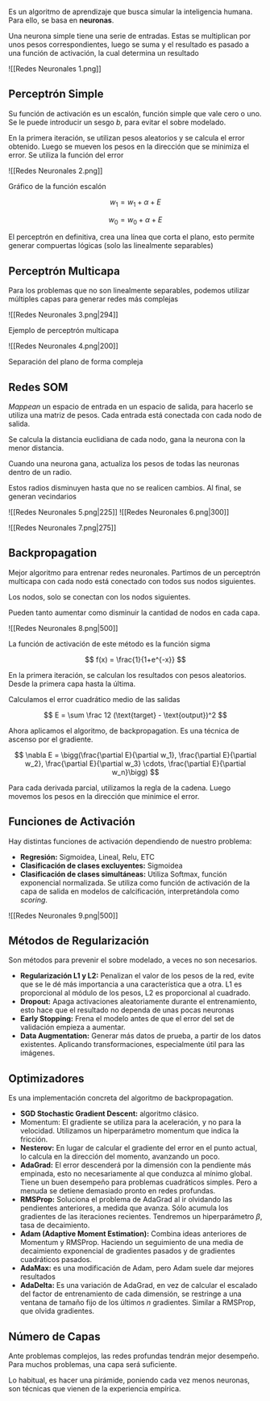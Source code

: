 Es un algoritmo de aprendizaje que busca simular la inteligencia humana. Para ello, se basa en **neuronas**.

Una neurona simple tiene una serie de entradas. Estas se multiplican por unos pesos correspondientes, luego se suma y el resultado es pasado a una función de activación, la cual determina un resultado

![[Redes Neuronales 1.png]]

## Perceptrón Simple

Su función de activación es un escalón, función simple que vale cero o uno. Se le puede introducir un sesgo $b$, para evitar el sobre modelado.

En la primera iteración, se utilizan pesos aleatorios y se calcula el error obtenido. Luego se mueven los pesos en la dirección que se minimiza el error. Se utiliza la función del error

![[Redes Neuronales 2.png]]

Gráfico de la función escalón

$$
w_1 = w_1 + \alpha + E
$$

$$
w_0 = w_0 + \alpha + E
$$

El perceptrón en definitiva, crea una línea que corta el plano, esto permite generar compuertas lógicas (solo las linealmente separables)

## Perceptrón Multicapa

Para los problemas que no son linealmente separables, podemos utilizar múltiples capas para generar redes más complejas

![[Redes Neuronales 3.png|294]]

Ejemplo de perceptrón multicapa

![[Redes Neuronales 4.png|200]]

Separación del plano de forma compleja

## Redes SOM

*Mappean* un espacio de entrada en un espacio de salida, para hacerlo se utiliza una matriz de pesos. Cada entrada está conectada con cada nodo de salida.

Se calcula la distancia euclidiana de cada nodo, gana la neurona con la menor distancia.

Cuando una neurona gana, actualiza los pesos de todas las neuronas dentro de un radio.

Estos radios disminuyen hasta que no se realicen cambios. Al final, se generan vecindarios

![[Redes Neuronales 5.png|225]] ![[Redes Neuronales 6.png|300]]

![[Redes Neuronales 7.png|275]]

## Backpropagation

Mejor algoritmo para entrenar redes neuronales. Partimos de un perceptrón multicapa con cada nodo está conectado con todos sus nodos siguientes.

Los nodos, solo se conectan con los nodos siguientes.

Pueden tanto aumentar como disminuir la cantidad de nodos en cada capa.

![[Redes Neuronales 8.png|500]]

La función de activación de este método es la función sigma

$$
f(x) = \frac{1}{1+e^{-x}}
$$

En la primera iteración, se calculan los resultados con pesos aleatorios. Desde la primera capa hasta la última.

Calculamos el error cuadrático medio de las salidas

$$
E =  \sum \frac 12 (\text{target} - \text{output})^2
$$

Ahora aplicamos el algoritmo, de backpropagation. Es una técnica de ascenso por el gradiente.

$$
\nabla E = \bigg(\frac{\partial E}{\partial w_1}, \frac{\partial E}{\partial w_2}, \frac{\partial E}{\partial w_3} \cdots, \frac{\partial E}{\partial w_n}\bigg)
$$

Para cada derivada parcial, utilizamos la regla de la cadena. Luego movemos los pesos en la dirección que minimice el error.

## Funciones de Activación

Hay distintas funciones de activación dependiendo de nuestro problema:

- **Regresión:** Sigmoidea, Lineal, Relu, ETC
- **Clasificación de clases excluyentes:** Sigmoidea
- **Clasificación de clases simultáneas:** Utiliza Softmax, función exponencial normalizada. Se utiliza como función de activación de la capa de salida en modelos de calcificación, interpretándola como *scoring*.

![[Redes Neuronales 9.png|500]]

## Métodos de Regularización

Son métodos para prevenir el sobre modelado, a veces no son necesarios.

- **Regularización L1 y L2:** Penalizan el valor de los pesos de la red, evite que se le dé más importancia a una característica que a otra. L1 es proporcional al módulo de los pesos, L2 es proporcional al cuadrado.
- **Dropout:** Apaga activaciones aleatoriamente durante el entrenamiento, esto hace que el resultado no dependa de unas pocas neuronas
- **Early Stopping:** Frena el modelo antes de que el error del set de validación empieza a aumentar.
- **Data Augmentation:** Generar más datos de prueba, a partir de los datos existentes. Aplicando transformaciones, especialmente útil para las imágenes.

## Optimizadores

Es una implementación concreta del algoritmo de backpropagation.

- **SGD Stochastic Gradient Descent:** algoritmo clásico.
- Momentum: El gradiente se utiliza para la aceleración, y no para la velocidad. Utilizamos un hiperparámetro momentum que indica la fricción.
- **Nesterov:** En lugar de calcular el gradiente del error en el punto actual, lo calcula en la dirección del momento, avanzando un poco.
- **AdaGrad:** El error descenderá por la dimensión con la pendiente más empinada, esto no necesariamente al que conduzca al mínimo global. Tiene un buen desempeño para problemas cuadráticos simples. Pero a menuda se detiene demasiado pronto en redes profundas.
- **RMSProp:** Soluciona el problema de AdaGrad al ir olvidando las pendientes anteriores, a medida que avanza. Sólo acumula los gradientes de las iteraciones recientes. Tendremos un hiperparámetro $\beta$, tasa de decaimiento.
- **Adam (Adaptive Moment Estimation):** Combina ideas anteriores de Momentum y RMSProp. Haciendo un seguimiento de una media de decaimiento exponencial de gradientes pasados y de gradientes cuadráticos pasados.
- **AdaMax:** es una modificación de Adam, pero Adam suele dar mejores resultados
- **AdaDelta:** Es una variación de AdaGrad, en vez de calcular el escalado del factor de entrenamiento de cada dimensión, se restringe a una ventana de tamaño fijo de los últimos $n$ gradientes. Similar a RMSProp, que olvida gradientes.

## Número de Capas

Ante problemas complejos, las redes profundas tendrán mejor desempeño. Para muchos problemas, una capa será suficiente.

Lo habitual, es hacer una pirámide, poniendo cada vez menos neuronas, son técnicas que vienen de la experiencia empírica.
